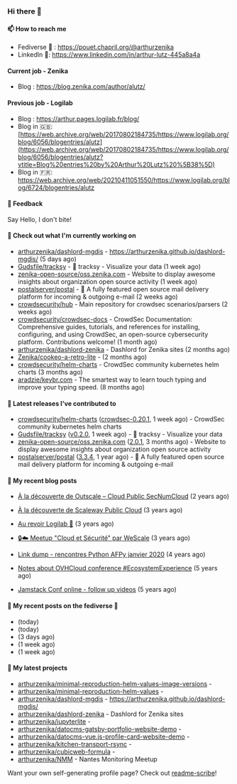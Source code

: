 ### Hi there 👋

#### 📫 How to reach me

- Fediverse 🐘 : https://pouet.chapril.org/@arthurzenika
- LinkedIn 👔:  https://www.linkedin.com/in/arthur-lutz-445a8a4a

#### Current job - Zenika 

- Blog : https://blog.zenika.com/author/alutz/

#### Previous job - Logilab

- Blog : https://arthur.pages.logilab.fr/blog/
- Blog in 🇬🇧: [https://web.archive.org/web/20170802184735/https://www.logilab.org/blog/6056/blogentries/alutz](https://web.archive.org/web/20170802184735/https://www.logilab.org/blog/6056/blogentries/alutz?vtitle=Blog%20entries%20by%20Arthur%20Lutz%20%5B38%5D)
- Blog in 🇫🇷: https://web.archive.org/web/20210411051550/https://www.logilab.org/blog/6724/blogentries/alutz

#### 💬 Feedback

Say Hello, I don't bite!

#### 👷 Check out what I'm currently working on

- [arthurzenika/dashlord-mgdis](https://github.com/arthurzenika/dashlord-mgdis) - https://arthurzenika.github.io/dashlord-mgdis/ (5 days ago)
- [Gudsfile/tracksy](https://github.com/Gudsfile/tracksy) - 👀 tracksy - Visualize your data (1 week ago)
- [zenika-open-source/oss.zenika.com](https://github.com/zenika-open-source/oss.zenika.com) - Website to display awesome insights about organization open source activity (1 week ago)
- [postalserver/postal](https://github.com/postalserver/postal) - 📮 A fully featured open source mail delivery platform for incoming &amp; outgoing e-mail (2 weeks ago)
- [crowdsecurity/hub](https://github.com/crowdsecurity/hub) - Main repository for crowdsec scenarios/parsers (2 weeks ago)
- [crowdsecurity/crowdsec-docs](https://github.com/crowdsecurity/crowdsec-docs) - CrowdSec Documentation: Comprehensive guides, tutorials, and references for installing, configuring, and using CrowdSec, an open-source cybersecurity platform. Contributions welcome! (1 month ago)
- [arthurzenika/dashlord-zenika](https://github.com/arthurzenika/dashlord-zenika) - Dashlord for Zenika sites (2 months ago)
- [Zenika/cookeo-a-retro-lite](https://github.com/Zenika/cookeo-a-retro-lite) -  (2 months ago)
- [crowdsecurity/helm-charts](https://github.com/crowdsecurity/helm-charts) - CrowdSec community kubernetes helm charts (3 months ago)
- [aradzie/keybr.com](https://github.com/aradzie/keybr.com) - The smartest way to learn touch typing and improve your typing speed. (8 months ago)


#### 🔭 Latest releases I've contributed to

- [crowdsecurity/helm-charts](https://github.com/crowdsecurity/helm-charts) ([crowdsec-0.20.1](https://github.com/crowdsecurity/helm-charts/releases/tag/crowdsec-0.20.1), 1 week ago) - CrowdSec community kubernetes helm charts
- [Gudsfile/tracksy](https://github.com/Gudsfile/tracksy) ([v0.2.0](https://github.com/Gudsfile/tracksy/releases/tag/v0.2.0), 1 week ago) - 👀 tracksy - Visualize your data
- [zenika-open-source/oss.zenika.com](https://github.com/zenika-open-source/oss.zenika.com) ([2.0.1](https://github.com/zenika-open-source/oss.zenika.com/releases/tag/2.0.1), 3 months ago) - Website to display awesome insights about organization open source activity
- [postalserver/postal](https://github.com/postalserver/postal) ([3.3.4](https://github.com/postalserver/postal/releases/tag/3.3.4), 1 year ago) - 📮 A fully featured open source mail delivery platform for incoming &amp; outgoing e-mail

#### 📜 My recent blog posts 

- [À la découverte de Outscale – Cloud Public SecNumCloud](https://blog.zenika.com/2023/02/21/a-la-decouverte-de-outscale-cloud-public-secnumcloud/) (2 years ago)
- [À la découverte de Scaleway Public Cloud](https://blog.zenika.com/2022/09/07/a-la-decouverte-de-scaleway-public-cloud/) (3 years ago)

- [Au revoir Logilab 👋](https://arthur.pages.logilab.fr/blog/au-revoir-logilab.html) (3 years ago)
- [🔒☁️ Meetup &#34;Cloud et Sécurité&#34; par WeScale](https://arthur.pages.logilab.fr/blog/meetup-cloud-et-securite-par-wescale.html) (3 years ago)
- [Link dump - rencontres Python AFPy janvier 2020](https://arthur.pages.logilab.fr/blog/link-dump-rencontres-python-afpy-janvier-2020.html) (4 years ago)
- [Notes about OVHCloud conference #EcosystemExperience](https://arthur.pages.logilab.fr/blog/notes-about-ovhcloud-conference-ecosystemexperience.html) (5 years ago)
- [Jamstack Conf online - follow up videos](https://arthur.pages.logilab.fr/blog/jamstack-conf-online-follow-up-videos.html) (5 years ago)

#### 📜 My recent posts on the fediverse 🐘

- [](https://pouet.chapril.org/@arthurzenika/115390254223935966) (today)
- [](https://pouet.chapril.org/@arthurzenika/115390242567768958) (today)
- [](https://pouet.chapril.org/@arthurzenika/115373159366890440) (3 days ago)
- [](https://pouet.chapril.org/@arthurzenika/115345388134325395) (1 week ago)
- [](https://pouet.chapril.org/@arthurzenika/115338426074692972) (1 week ago)

#### 🌱 My latest projects

- [arthurzenika/minimal-reproduction-helm-values-image-versions](https://github.com/arthurzenika/minimal-reproduction-helm-values-image-versions) - 
- [arthurzenika/minimal-reproduction-helm-values](https://github.com/arthurzenika/minimal-reproduction-helm-values) - 
- [arthurzenika/dashlord-mgdis](https://github.com/arthurzenika/dashlord-mgdis) - https://arthurzenika.github.io/dashlord-mgdis/
- [arthurzenika/dashlord-zenika](https://github.com/arthurzenika/dashlord-zenika) - Dashlord for Zenika sites
- [arthurzenika/jupyterlite](https://github.com/arthurzenika/jupyterlite) - 
- [arthurzenika/datocms-gatsby-portfolio-website-demo](https://github.com/arthurzenika/datocms-gatsby-portfolio-website-demo) - 
- [arthurzenika/datocms-vue.js-profile-card-website-demo](https://github.com/arthurzenika/datocms-vue.js-profile-card-website-demo) - 
- [arthurzenika/kitchen-transport-rsync](https://github.com/arthurzenika/kitchen-transport-rsync) - 
- [arthurzenika/cubicweb-formula](https://github.com/arthurzenika/cubicweb-formula) - 
- [arthurzenika/NMM](https://github.com/arthurzenika/NMM) - Nantes Monitoring Meetup



Want your own self-generating profile page? Check out [readme-scribe](https://github.com/muesli/readme-scribe)!

